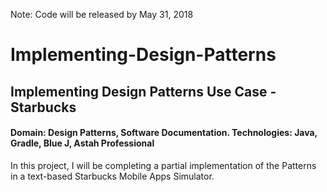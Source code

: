 Note: Code will be released by May 31, 2018

# Implementing-Design-Patterns
## Implementing Design Patterns Use Case - Starbucks
#### Domain: Design Patterns, Software Documentation. Technologies: Java, Gradle, Blue J, Astah Professional

In this project, I will be completing a partial implementation of the Patterns in a text-based Starbucks Mobile Apps Simulator.

